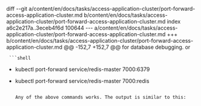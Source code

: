 diff --git a/content/en/docs/tasks/access-application-cluster/port-forward-access-application-cluster.md b/content/en/docs/tasks/access-application-cluster/port-forward-access-application-cluster.md
index a6c2e217a..3eceb4f6d 100644
--- a/content/en/docs/tasks/access-application-cluster/port-forward-access-application-cluster.md
+++ b/content/en/docs/tasks/access-application-cluster/port-forward-access-application-cluster.md
@@ -152,7 +152,7 @@ for database debugging.
     or
 
     ```shell
-    kubectl port-forward service/redis-master 7000:6379
+    kubectl port-forward service/redis-master 7000:redis
     ```
 
     Any of the above commands works. The output is similar to this:

